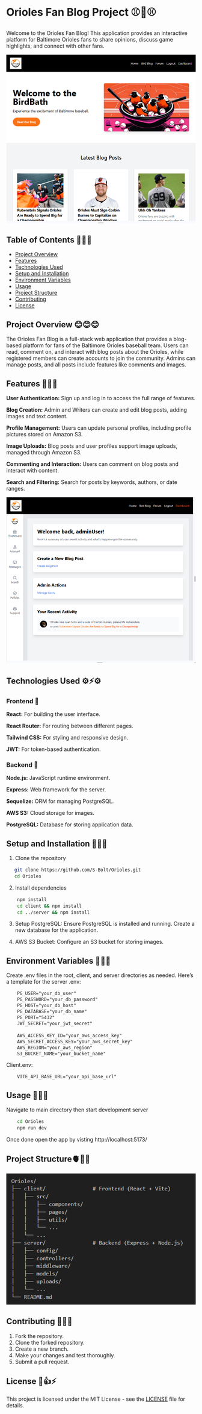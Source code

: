 # Orioles Fan Blog Project ⚾🧢⚾
Welcome to the Orioles Fan Blog! This application provides an interactive platform for Baltimore Orioles fans to share opinions, discuss game highlights, and connect with other fans.

![TheBirdBlog](./client/src/assets/blog.png)

## Table of Contents 📖📖📖
- [Project Overview](#project-overview)
- [Features](#features)
- [Technologies Used](#technologies-used)
- [Setup and Installation](#setup-and-installation)
- [Environment Variables](#environment-variables)
- [Usage](#usage)
- [Project Structure](#project-structure)
- [Contributing](#contributing)
- [License](#license)

## Project Overview 😊😊😊
The Orioles Fan Blog is a full-stack web application that provides a blog-based platform for fans of the Baltimore Orioles baseball team. Users can read, comment on, and interact with blog posts about the Orioles, while registered members can create accounts to join the community. Admins can manage posts, and all posts include features like comments and images.

##  Features 🤯💥🧨

**User Authentication:** Sign up and log in to access the full range of features.

**Blog Creation:** Admin and Writers can create and edit blog posts, adding images and text content.

**Profile Management:** Users can update personal profiles, including profile pictures stored on Amazon S3.

**Image Uploads:** Blog posts and user profiles support image uploads, managed through Amazon S3.

**Commenting and Interaction:** Users can comment on blog posts and interact with content.

**Search and Filtering:** Search for posts by keywords, authors, or date ranges.

![TheBirdBlogDash](./client/src/assets/dash.png)

## Technologies Used ⚙️⚡⚙️

### Frontend 🐥
**React:** For building the user interface.

**React Router:** For routing between different pages.

**Tailwind CSS:** For styling and responsive design.

**JWT:** For token-based authentication.

### Backend 🎒
**Node.js:** JavaScript runtime environment.

**Express:** Web framework for the server.

**Sequelize:** ORM for managing PostgreSQL.

**AWS S3:** Cloud storage for images.

**PostgreSQL:** Database for storing application data.

## Setup and Installation 🛝🥳🎴

1. Clone the repository
 ```bash
    git clone https://github.com/S-Bolt/Orioles.git
    cd Orioles
```

2. Install dependencies
```bash
    npm install
    cd client && npm install
    cd ../server && npm install
```

3. Setup PostgreSQL: Ensure PostgreSQL is installed and running. Create a new database for the application.

4. AWS S3 Bucket: Configure an S3 bucket for storing images.

## Environment Variables 🔐🤐🪪

Create .env files in the root, client, and server directories as needed. Here’s a template for the server .env:
```plaintext
    PG_USER="your_db_user"
    PG_PASSWORD="your_db_password"
    PG_HOST="your_db_host"
    PG_DATABASE="your_db_name"
    PG_PORT="5432"
    JWT_SECRET="your_jwt_secret"

    AWS_ACCESS_KEY_ID="your_aws_access_key"
    AWS_SECRET_ACCESS_KEY="your_aws_secret_key"
    AWS_REGION="your_aws_region"
    S3_BUCKET_NAME="your_bucket_name"
```
Client.env:
```plaintext
    VITE_API_BASE_URL="your_api_base_url"
```
## Usage 🥳💃🎈
Navigate to main directory then start development server
```bash
    cd Orioles
    npm run dev
```
Once done open the app by visting http://localhost:5173/ 

## Project Structure🫀🧠🤯

![Project Structure](./client/src/assets/project-structure.png)

## Contributing 💁🤗🤗

1. Fork the repository.
2. Clone the forked repository.
3. Create a new branch.
4. Make your changes and test thoroughly.
5. Submit a pull request.

## License 🪪👍⚡
This project is licensed under the MIT License - see the [LICENSE](LICENSE) file for details.
